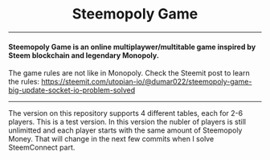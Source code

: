 # <center> Steemopoly Game</center>
___
#### Steemopoly Game is an online multiplaywer/multitable game inspired by Steem blockchain and legendary Monopoly.
The game rules are not like in Monopoly. Check the Steemit post to learn the rules:
https://steemit.com/utopian-io/@dumar022/steemopoly-game-big-update-socket-io-problem-solved

___
The version on this repository supports 4 different tables, each for 2-6 players.
This is a test version. In this version the nubler of players is still unlimitted and each player starts with the same amount of Steemopoly Money. That will change in the next few commits when I solve SteemConnect part. 

